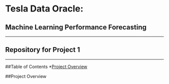 # Tesla Data Oracle:
## Machine Learning Performance Forecasting
---
## Repository for Project 1
---
##Table of Contents 
*[Project Overview](#project-overview)


##Project Overview
